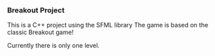 ### Breakout Project

This is a C++ project using the SFML library
The game is based on the classic Breakout game!

Currently there is only one level.